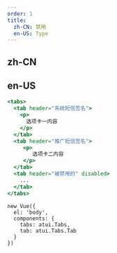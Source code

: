 ```yaml
---
order: 1
title:
  zh-CN: 禁用
  en-US: Type
---
```


## zh-CN



## en-US


````jsx
<tabs>
  <tab header="系统短信签名">
    <p>
      选项卡一内容
    </p>
  </tab>
  <tab header="推广短信签名">
     <p>
        选项卡二内容
     </p>
  </tab>
  <tab header="被禁用的" disabled>
    ...
  </tab>
</tabs>
````

````vue-script
new Vue({
  el: 'body',
  components: {
    tabs: atui.Tabs,
    tab: atui.Tabs.Tab
  }
})
````
